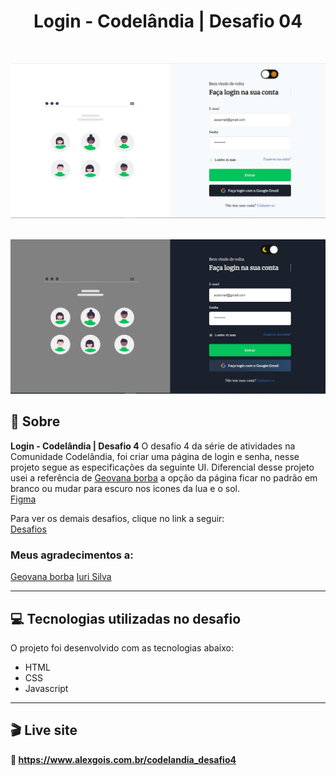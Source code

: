 <h1 align="center">Login - Codelândia | Desafio 04</h1><br>

![image](/preview/preview.png)<br><br>

![image](/preview/preview2.png)

## 📃 Sobre
**Login - Codelândia | Desafio 4** 
O desafio 4 da série de atividades na Comunidade Codelândia, foi criar uma página de login e senha,
nesse projeto segue as especificações da seguinte UI. 
Diferencial desse projeto usei a referência de [Geovana borba](https://github.com/geovanaborba)
a opção da página ficar no padrão em branco ou mudar para escuro nos icones da lua e o sol.<br>
[Figma]([https://www.figma.com/file/Yb9IBH56g7T1hdIyZ3BMNO/Desafios---Codel%C3%A2ndia?type=design&node-id=4261-2&mode=design&t=syoN9o027jK1vj85-0])

Para ver os demais desafios, clique no link a seguir: <br>
[Desafios](https://alexgois.com.br/atividades)


### Meus agradecimentos a: 
[Geovana borba](https://github.com/geovanaborba)
[Iuri Silva](https://www.linkedin.com/in/iuricode/?originalSubdomain=br)

---------------------------------------------------------------------------------------------------

## 💻 Tecnologias utilizadas no desafio
O projeto foi desenvolvido com as tecnologias abaixo: <br>

* HTML
* CSS
* Javascript

----------------------------------------------------------------------------------------------------

## 🎬 Live site
**🔗️ https://www.alexgois.com.br/codelandia_desafio4**

